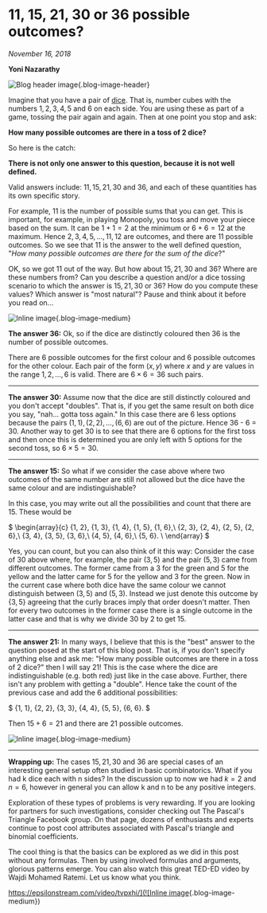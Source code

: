 # 11, 15, 21, 30 or 36 possible outcomes?

*November 16, 2018*

**Yoni Nazarathy**

![Blog header image](https://es-app.com/assets/44dice.jpg){.blog-image-header}

Imagine that you have a pair of [dice](https://epsilonstream.com/topic/dice). That is, number cubes with the numbers $1, 2, 3, 4, 5$ and $6$ on each side. You are using these as part of a game, tossing the pair again and again. Then at one point you stop and ask:

**How many possible outcomes are there in a toss of 2 dice?**

 

So here is the catch: 

**There is not only one answer to this question, because it is not well defined.**

 
Valid answers include: $11, 15, 21, 30$ and $36$, and each of these quantities has its own specific story.

For example, $11$ is the number of possible sums that you can get. This is important, for example, in playing Monopoly, you toss and move your piece based on the sum. It can be $1 + 1 = 2$ at the minimum or $6 + 6 = 12$ at the maximum. Hence $2, 3, 4, 5,\ldots ,11, 12$ are outcomes, and there are $11$ possible outcomes. So we see that $11$ is the answer to the well defined question, "*How many possible outcomes are there for the sum of the dice*?"

OK, so we got $11$ out of the way. But how about $15, 21, 30$ and $36$? Where are these numbers from? Can you describe a question and/or a dice tossing scenario to which the answer is $15, 21, 30$ or $36$? How do you compute these values? Which answer is "most natural"? Pause and think about it before you read on...

![Inline image](https://es-app.com/blog-assets/dicem3.jpg){.blog-image-medium}

**The answer 36:** Ok, so if the dice are distinctly coloured then 36 is the number of possible outcomes.


There are 6 possible outcomes for the first colour and 6 possible outcomes for the other colour. Each pair of the form $(x, y)$ where $x$ and $y$ are values in the range $1, 2,..., 6$ is valid. There are $6 \times 6 = 36$ such pairs. 

---

**The answer 30:** Assume now that the dice are still distinctly coloured and you don't accept "doubles". That is, if you get the same result on both dice you say, "nah... gotta toss again." In this case there are 6 less options because the pairs $(1, 1), (2, 2), ..., (6, 6)$ are out of the picture. Hence 36 - 6 = 30. Another way to get 30 is to see that there are 6 options for the first toss and then once this is determined you are only left with 5 options for the second toss, so $6 \times 5 = 30$.

---

**The answer 15:** So what if we consider the case above where two outcomes of the same number are still not allowed but the dice have the same colour and are indistinguishable? 

In this case, you may write out all the possibilities and count that there are 15. These would be

$
\begin{array}{c}
\{1, 2\}, \{1, 3\}, \{1, 4\}, \{1, 5\}, \{1, 6\},\\
\{2, 3\}, \{2, 4\}, \{2, 5\}, \{2, 6\},\\
\{3, 4\}, \{3, 5\}, \{3, 6\},\\
\{4, 5\}, \{4, 6\},\\
\{5, 6\}. \\
\end{array}
$
 
Yes, you can count, but you can also think of it this way: Consider the case of 30 above where, for example, the pair $(3, 5)$ and the pair $(5, 3)$ came from different outcomes. The former came from a 3 for the green and 5 for the yellow and the latter came for 5 for the yellow and 3 for the green. Now in the current case where both dice have the same colour we cannot distinguish between $(3, 5)$ and $(5, 3)$. Instead we just denote this outcome by $\{3, 5\}$ agreeing that the curly braces imply that order doesn't matter. Then for every two outcomes in the former case there is a single outcome in the latter case and that is why we divide 30 by 2 to get 15.

---

**The answer 21:** In many ways, I believe that this is the "best" answer to the question posed at the start of this blog post. That is, if you don't specify anything else and ask me: "How many possible outcomes are there in a toss of 2 dice?" then I will say 21! This is the case where the dice are indistinguishable (e.g. both red) just like in the case above. Further, there isn't any problem with getting a "double". Hence take the count of the previous case and add the 6 additional possibilities:

$
\{1, 1\}, \{2, 2\}, \{3, 3\},
\{4, 4\}, \{5, 5\}, \{6, 6\}.
$

Then $15 + 6 = 21$ and there are $21$ possible outcomes. 

![Inline image](https://es-app.com/assets/cn3zh2.jpg){.blog-image-medium}


---

**Wrapping up:** The cases $15, 21, 30$ and $36$ are special cases of an interesting general setup often studied in basic combinatorics. What if you had k dice each with n sides? In the discussion up to now we had $k = 2$ and $n = 6$, however in general you can allow k and n to be any positive integers.

Exploration of these types of problems is very rewarding. If you are looking for partners for such investigations, consider checking out The Pascal's Triangle Facebook group. On that page, dozens of enthusiasts and experts continue to post cool attributes associated with Pascal's triangle and binomial coefficients.  

The cool thing is that the basics can be explored as we did in this post without any formulas. Then by using involved formulas and arguments, glorious patterns emerge. You can also watch this great TED-ED video by Wajdi Mohamed Ratemi. Let us know what you think.


[https://epsilonstream.com/video/tvpxhi/](![Inline image](https://i.ytimg.com/vi/XMriWTvPXHI/mqdefault.jpg){.blog-image-medium})
